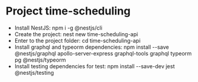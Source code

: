 # Project time-scheduling

- Install NestJS: npm i -g @nestjs/cli
- Create the project: nest new time-scheduling-api
- Enter to the project folder: cd time-scheduling-api
- Install graphql and typeorm dependencies: npm install --save @nestjs/graphql apollo-server-express graphql-tools graphql typeorm pg @nestjs/typeorm
- Install testing dependencies for test: npm install --save-dev jest @nestjs/testing

